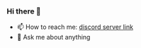 ### Hi there 👋

- 📫 How to reach me: [discord server link](https://discord.gg/VB95zQwfH9)
- 💬 Ask me about anything

<!--
- 🌱 I’m currently learning ...
- 👯 I’m looking to collaborate on ...
- 🤔 I’m looking for help with ...
- 😄 Pronouns: ...
- ⚡ Fun fact: ...
-->
